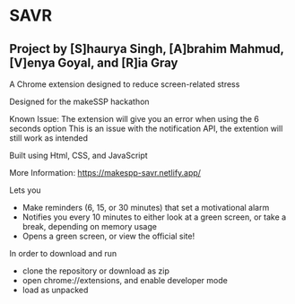 # SAVR

## Project by [S]haurya Singh, [A]brahim Mahmud, [V]enya Goyal, and [R]ia Gray

A Chrome extension designed to reduce screen-related stress

Designed for the makeSSP hackathon

Known Issue: The extension will give you an error when using the 6 seconds option
This is an issue with the notification API, the extention will still work as intended 

Built using Html, CSS, and JavaScript

More Information: https://makespp-savr.netlify.app/

Lets you 
 - Make reminders (6, 15, or 30 minutes) that set a motivational alarm
 - Notifies you every 10 minutes to either look at a green screen, or take a break, depending on memory usage
 - Opens a green screen, or view the official site!

In order to download and run
 - clone the repository or download as zip
 - open chrome://extensions, and enable developer mode
 - load as unpacked 
